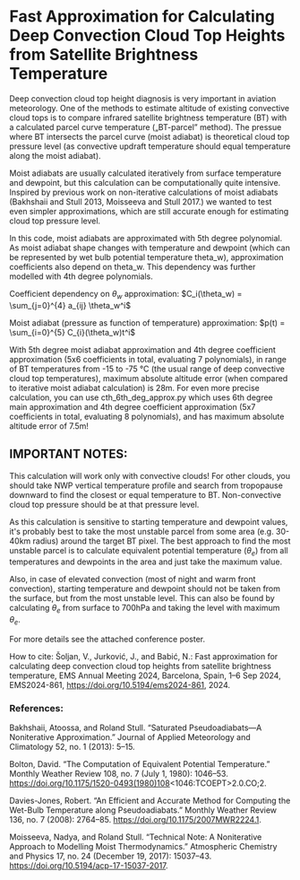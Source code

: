 # Fast Approximation for Calculating Deep Convection Cloud Top Heights from Satellite Brightness Temperature

Deep convection cloud top height diagnosis is very important in aviation meteorology. One of the methods to estimate altitude of existing convective cloud tops is to compare infrared satellite brightness temperature (BT) with a calculated parcel curve temperature („BT-parcel” method). The pressue where BT intersects the parcel curve (moist adiabat) is theoretical cloud top pressure level (as convective updraft temperature should equal temperature along the moist adiabat).

Moist adiabats are usually calculated iteratively from surface temperature and dewpoint, but this calculation can be computationally quite intensive. Inspired by previous work on non-iterative calculations of moist adiabats (Bakhshaii and Stull 2013, Moisseeva and Stull 2017.) we wanted to test even simpler approximations, which are still accurate enough for estimating cloud top pressure level.

In this code, moist adiabats are approximated with 5th degree polynomial. As moist adiabat shape changes with temperature and dewpoint (which can be represented by wet bulb potential temperature theta_w), approximation coefficients also depend on theta_w. This dependency was further modelled with 4th degree polynomials.

Coefficient dependency on $\theta_w$ approximation:
$C_i(\theta_w) = \sum_{j=0}^{4} a_{ij} \theta_w^i$

Moist adiabat (pressure as function of temperature) approximation:
$p(t) = \sum_{i=0}^{5} C_{i}(\theta_w)t^i$

With 5th degree moist adiabat approximation and 4th degree coefficient approximation (5x6 coefficients in total, evaluating 7 polynomials), in range of BT temperatures from -15 to -75 °C (the usual range of deep convective cloud top temperatures), maximum absolute altitude error (when compared to iterative moist adiabat calculation) is 28m.
For even more precise calculation, you can use cth_6th_deg_approx.py which uses 6th degree main approximation and 4th degree coefficient approximation (5x7 coefficients in total, evaluating 8 polynomials), and has maximum absolute altitude error of 7.5m!

## IMPORTANT NOTES:

This calculation will work only with convective clouds! For other clouds, you should take NWP vertical temperature profile and search from tropopause downward to find the closest or equal temperature to BT. Non-convective cloud top pressure should be at that pressure level.

As this calculation is sensitive to starting temperature and dewpoint values, it's probably best to
take the most unstable parcel from some area (e.g. 30-40km radius) around the target BT pixel.
The best approach to find the most unstable parcel is to calculate equivalent potential temperature ($\theta_e$)
from all temperatures and dewpoints in the area and just take the maximum value.

Also, in case of elevated convection (most of night and warm front convection), starting temperature and
dewpoint should not be taken from the surface, but from the most unstable level. This can also be found by
calculating $\theta_e$ from surface to 700hPa and taking the level with maximum $\theta_e$.

For more details see the attached conference poster.

How to cite: Šoljan, V., Jurković, J., and Babić, N.: Fast approximation for calculating deep convection cloud top heights from satellite brightness temperature, EMS Annual Meeting 2024, Barcelona, Spain, 1–6 Sep 2024, EMS2024-861, https://doi.org/10.5194/ems2024-861, 2024.


### References:

Bakhshaii, Atoossa, and Roland Stull. “Saturated Pseudoadiabats—A Noniterative Approximation.” Journal of Applied Meteorology and Climatology 52, no. 1 (2013): 5–15.

Bolton, David. “The Computation of Equivalent Potential Temperature.” Monthly Weather Review 108, no. 7 (July 1, 1980): 1046–53. https://doi.org/10.1175/1520-0493(1980)108<1046:TCOEPT>2.0.CO;2.

Davies-Jones, Robert. “An Efficient and Accurate Method for Computing the Wet-Bulb Temperature along Pseudoadiabats.” Monthly Weather Review 136, no. 7 (2008): 2764–85. https://doi.org/10.1175/2007MWR2224.1.

Moisseeva, Nadya, and Roland Stull. “Technical Note: A Noniterative Approach to Modelling Moist Thermodynamics.” Atmospheric Chemistry and Physics 17, no. 24 (December 19, 2017): 15037–43. https://doi.org/10.5194/acp-17-15037-2017.

